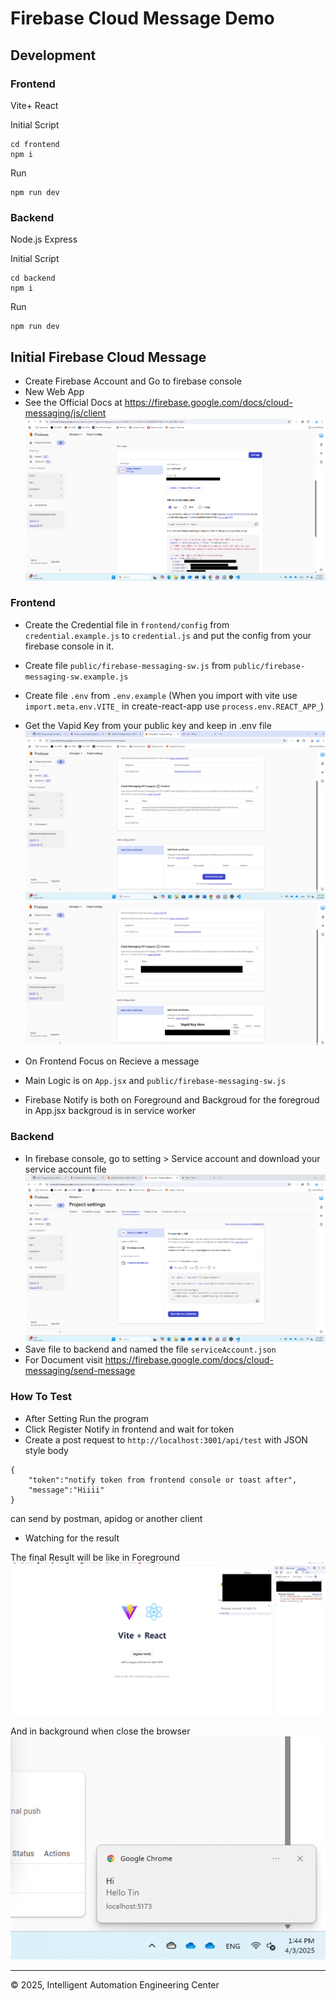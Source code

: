 # Firebase Cloud Message Demo

## Development

### Frontend

Vite+ React

Initial Script

```
cd frontend
npm i
```

Run

```
npm run dev
```

### Backend

Node.js Express

Initial Script

```
cd backend
npm i
```

Run

```
npm run dev
```

## Initial Firebase Cloud Message

- Create Firebase Account and Go to firebase console
- New Web App
- See the Official Docs at https://firebase.google.com/docs/cloud-messaging/js/client
  ![alt text](image.png)

### Frontend

- Create the Credential file in `frontend/config` from `credential.example.js` to `credential.js` and put the config from your firebase console in it.
- Create file `public/firebase-messaging-sw.js` from `public/firebase-messaging-sw.example.js`
- Create file `.env` from `.env.example` (When you import with vite use `import.meta.env.VITE_` in create-react-app use `process.env.REACT_APP_`)
- Get the Vapid Key from your public key and keep in .env file
  ![alt text](image-2.png)
  ![alt text](image-3.png)
- On Frontend Focus on Recieve a message
- Main Logic is on `App.jsx` and `public/firebase-messaging-sw.js`

- Firebase Notify is both on Foreground and Backgroud for the foregroud in App.jsx backgroud is in service worker

### Backend

- In firebase console, go to setting > Service account
  and download your service account file
  ![alt text](image-1.png)
- Save file to backend and named the file `serviceAccount.json`
- For Document visit https://firebase.google.com/docs/cloud-messaging/send-message

### How To Test

- After Setting Run the program
- Click Register Notify in frontend and wait for token
- Create a post request to `http://localhost:3001/api/test` with JSON style body

```
{
    "token":"notify token from frontend console or toast after",
    "message":"Hiiii"
}
```

can send by postman, apidog or another client

- Watching for the result

The final Result will be like in Foreground
![alt text](image-4.png)

And in background when close the browser
![alt text](image-5.png)

---

&copy; 2025, Intelligent Automation Engineering Center

